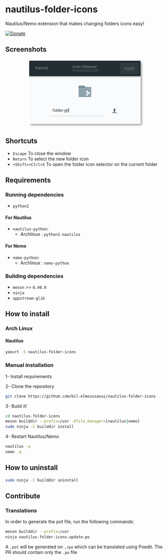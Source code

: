# nautilus-folder-icons

Nautilus/Nemo extension that makes changing folders icons easy!

[![Donate](https://img.shields.io/badge/Donate-PayPal-green.svg)](https://www.paypal.me/BilalELMoussaoui)

## Screenshots

<div align="center"><img src="screenshots/screenshot1.png" alt="Preview" /></div>

## Shortcuts

- `Escape` To close the window
- `Return` To select the new folder icon
- `<Shift><Ctrl>S` To open the folder icon selector on the current folder

## Requirements

### Running dependencies

- `python2`

#### For Nautilus

- `nautilus-python`:
  - Archlinux : `python2-nautilus`

#### For Nemo

- `nemo-python`:
  - Archlinux : `nemo-python`

### Building dependencies

- `meson` >= `0.40.0`
- `ninja`
- `appstream-glib`

## How to install

### Arch Linux

#### Nautilus

```bash
yaourt -S nautilus-folder-icons
```


### Manual installation

1- Install requirements

2- Clone the repository

```bash
git clone https://github.com/bil-elmoussaoui/nautilus-folder-icons
```

3- Build it!

```bash
cd nautilus-folder-icons
meson builddir --prefix=/usr -Dfile_manager=[nautilus|nemo]
sudo ninja -C builddir install
```

4- Restart Nautilus/Nemo

```bash
nautilus -q
nemo -q
```

## How to uninstall

```bash
sudo ninja -C builddir uninstall
```

## Contribute

### Translations

In order to generate the pot file, run the following commands:

```bash
meson builddir --prefix=/usr
ninja nautilus-folder-icons-update-po
```

A `.pot` will be generated on `./po` which can be translated using Poedit. The PR should contain only the `.po` file
